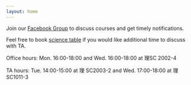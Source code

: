 ```yaml
---
layout: home
---
```

Join our [Facebook Group](https://www.facebook.com/groups/524803326780496) to discuss courses and get timely notifications.

Feel free to book [science table](https://sites.google.com/g-mail.nsysu.edu.tw/quality-plan/home?authuser=0) if you would like additional time to discuss with TA.

Office hours: Mon. 16:00-18:00 and Wed. 16:00-18:00 at 理SC 2002-4

TA hours: Tue. 14:00-15:00 at 理 SC2003-2 and Wed. 17:00-18:00 at 理 SC1011-3

